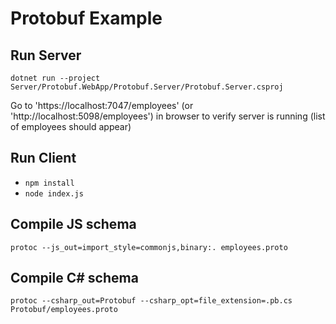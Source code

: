 # Protobuf Example

## Run Server

`dotnet run --project Server/Protobuf.WebApp/Protobuf.Server/Protobuf.Server.csproj`

Go to 'https://localhost:7047/employees' (or 'http://localhost:5098/employees') in browser to verify server is running (list of employees should appear)

## Run Client

- `npm install`
- `node index.js`

## Compile JS schema

`protoc --js_out=import_style=commonjs,binary:. employees.proto`

## Compile C# schema

`protoc --csharp_out=Protobuf --csharp_opt=file_extension=.pb.cs Protobuf/employees.proto`
